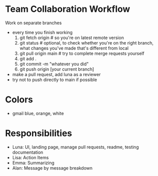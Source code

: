 # Team Collaboration Workflow
Work on separate branches
- every time you finish working
     1. git fetch origin # so you're on latest remote version
     2. git status # optional, to check whether you're on the right branch, what changes you've made that's different from local
     3. git pull origin main # try to complete merge requests yourself
     5. git add .
     6. git commit -m "whatever you did" 
     7. git push origin [your current branch]
- make a pull request, add luna as a reviewer
- try not to push directly to main if possible

# Colors
- gmail blue, orange, white

# Responsibilities
- Luna: UI, landing page, manage pull requests, readme, testing documentation
- Lisa: Action Items
- Emma: Summarizing
- Alan: Message by message breakdown

